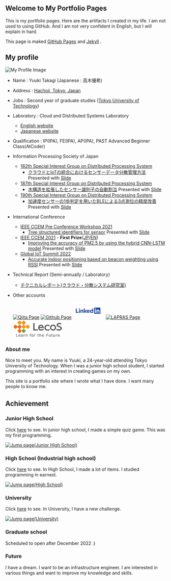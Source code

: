 
## Welcome to My Portfolio Pages

This is my portfolio pages. Here are the artifacts I created in my life. 
I am not used to using GitHub. And I am not very confident in English, but I will explain in hard.

This page is maked [GitHub Pages](https://github.com/) and [Jekyll](https://jekyllrb.com/) .

<!-- Click [here](https://github.com/7vvXi/portfolio/) to change. -->

## My profile

![My Profile Image](/images/Img200.jpg)

- Name : Yuuki Takagi (Japanese : 高木優希)
- Address : [Hachoji, Tokyo, Japan](https://en.wikipedia.org/wiki/Hachioji)
- Jobs : Second year of graduate studies ([Tokyo University of Technology](https://www.teu.ac.jp/english/index.html))
- Laboratory : Cloud and Distributed Systems Laboratory
  - [English website](https://www.tak-cslab.org/)
  - [Japanese website](https://ja.tak-cslab.org/)
- Qualification : IP(IPA), FE(IPA), AP(IPA), PAST Advanced Beginner Class(AtCoder)
- Information Processing Society of Japan
  - [182th Special Interest Group on Distributed Processing System](https://www.ipsjdps.org/node/232)
    - [クラウドとIoTの統合におけるセンサーデータ分散管理方法](http://id.nii.ac.jp/1001/00203908/) Presented with [Slide](https://drive.google.com/file/d/19flpFshYi3xi4IV0n2biP-tXE1f1PwtA/view?usp=sharing)
  - [187th Special Interest Group on Distributed Processing System](https://www.ipsjdps.org/node/241)
    - [木構造を拡張したセンサー識別子の自動割当](http://id.nii.ac.jp/1001/00211239/) Presented with [Slide](https://drive.google.com/file/d/1zMqRmaKGPoAjYB3VNyKnUmE-xqJ1a6KS/view?usp=sharing)
  - [190th Special Interest Group on Distributed Processing System](https://www.ipsjdps.org/node/247)
    - [加速度センサーの1歩判定を用いたBLEによる3点測位の精度改善](http://id.nii.ac.jp/1001/00216937/) Presented with [Slide](https://drive.google.com/file/d/1uBFq_zJCm6mK4WkZNJl_Z_e5aFip1fEO/view?usp=sharing)
- International Conference
  - [IEEE CCEM Pre Conference Workshop 2021](https://2021.pcw.ieeeccem.org/)
    - [Tree structured identifiers for sensor](https://drive.google.com/file/d/1BHM0fdKzNe5Jy-MMrGOCHVwqdYGisj37/view?usp=sharing) Presented with [Slide](https://drive.google.com/file/d/1dm_amv1WSGihyAkYUsSmf3m4xA-eN-34/view?usp=sharing)
  - [IEEE CCEM 2021](https://2021.ieeeccem.org/) - <b>First Prize</b>([JP](https://www.teu.ac.jp/information/2021.html?id=199)/[EN](https://www-teu-ac-jp.translate.goog/information/2021.html?id=199&_x_tr_sl=ja&_x_tr_tl=en&_x_tr_hl=en&_x_tr_pto=nui))
    - [Improving the accuracy of PM2.5 by using the hybrid CNN-LSTM model](https://drive.google.com/file/d/1Dkp6a9O-jlr5d1oyH6ocKb4tFYUb0Nus/view?usp=sharing) Presented with [Slide](https://drive.google.com/file/d/1Yt9QLi38vOW0Ayl0a-anxchv2_ajVLu3/view?usp=sharing)
  - [Global IoT Summit 2022](https://globaliotsummit.org/)
    - [Accurate indoor positioning based on beacon weighting using RSSI](https://sites.grenadine.co/sites/iot/en/iotweek-2022/schedule/8428/) Presented with [Slide](https://drive.google.com/file/d/1ZDpHjViRUqkDmIuVAe2VF91TEce4HpYJ/view?usp=sharing)
- Technical Report (Semi-annually / Laboratory)
    - [テクニカルレポート(クラウド・分散システム研究室)](https://ja.tak-cslab.org/tech-report)

- Other accounts

  [![Qiita Page](/images/qiita.png)](https://qiita.com/7vvXi)
  [![Github Page](/images/github.png)](https://github.com/7vvXi)
  [![LinkedIn Page](/images/linkedin.png)](https://www.linkedin.com/in/yuuki-takagi-0570451b5/)
  [![LAPRAS Page](/images/lapras.png)](https://lapras.com/public/POPYNSM)
  [![LecoS Page](/images/lecos.png)](https://nlp.netlearning.co.jp/ns/portal/openbadge/#/public/assertions/user/ODM5SW1GMSs2VEhrL3FqK0JYQ1JyQT09)


### About me

Nice to meet you. My name is Yuuki, a 24-year-old attending Tokyo University of Technology. When I was a junior high school student, I started programming with an interest in creating games on my own.

This site is a portfolio site where I wrote what I have done. I want many people to know me. 

## Achievement　

### Junior High School

Click [here](/junior/index.md) to see.
In junior high school, I made a simple quiz game.
This was my first programming.

[![Jump page(Junior High School)](/images/jj.png)](https://7vvxi.github.io/portfolio/junior/)

### High School (Industrial high school)

Click [here](/high/index.md) to see.
In High School, I made a lot of items.
I studied programming in earnest.

[![Jump page(High School)](/images/jh.png)](https://7vvxi.github.io/portfolio/high/)

### University

Click [here](/univ/index.md) to see.
In University, I have a new challenge.

[![Jump page(University)](/images/ju.png)](https://7vvxi.github.io/portfolio/univ/)

### Graduate school

Scheduled to open after December 2022 :)

### Future

I have a dream. I want to be an infrastructure engineer.
I am interested in various things and want to improve my knowledge and skills.

